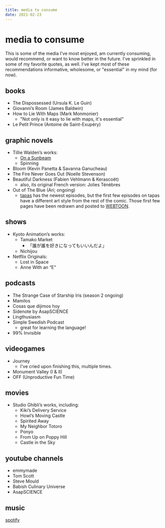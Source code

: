 ```yaml
---
title: media to consume
date: 2021-02-23
---
```


# media to consume

This is some of the media I’ve most enjoyed, am currently consuming, would recommend, or want to know better in the future. I've sprinkled in some of my favorite quotes, as well. I've kept most of these recommendations informative, wholesome, or "essential" in my mind (for now).

## books

- The Dispossessed (Ursula K. Le Guin)
- Giovanni’s Room (James Baldwin)
- How to Lie With Maps (Mark Monmonier)
  - "Not only is it easy to lie with maps, it's essential"
- Le Petit Prince (Antoine de Saint-Exupéry)

## graphic novels

- Tillie Walden’s works:
    - [On a Sunbeam](https://www.onasunbeam.com/)
    - Spinning
- Bloom (Kevin Panetta & Savanna Ganucheau)
- The Fire Never Goes Out (Noelle Stevenson)
- Beautiful Darkness (Fabien Vehlmann & Kerascoët)
    - also, its original French version: Jolies Ténèbres
- Out of The Blue (Ari; ongoing)
  - [tapas](https://tapas.io/series/OutoftheBlue) has the newest episodes, but the first few episodes on tapas have a different art style from the rest of the comic. Those first few pages have been redrawn and posted to [WEBTOON](https://www.webtoons.com/en/challenge/out-of-the-blue/list?title_no=192270&page=1).

## shows

- Kyoto Animation’s works:
    - Tamako Market
        - 「誰が誰を好きになってもいいんだよ」
    - Nichijou
- Netflix Originals:
    - Lost in Space
    - Anne With an “E”

## podcasts

- The Strange Case of Starship Iris (season 2 ongoing)
- Mamilos
- Cosas que dijimos hoy
- Sidenote by AsapSCIENCE
- Lingthusiasm
- Simple Swedish Podcast
  - great for learning the language!
- 99% Invisible

## videogames

- Journey
  - I've cried upon finishing this, multiple times.
- Monument Valley (I & II)
- OFF (Unproductive Fun Time)

## movies

- Studio Ghibli’s works, including:
    - Kiki’s Delivery Service
    - Howl’s Moving Castle
    - Spirited Away
    - My Neighbor Totoro
    - Ponyo
    - From Up on Poppy Hill
    - Castle in the Sky

## youtube channels

- emmymade
- Tom Scott
- Steve Mould
- Babish Culinary Universe
- AsapSCIENCE

## music

[spotify](https://open.spotify.com/user/we22t37uzwvcm3g6g8d3pxujp?si=Sp5C47eZQiCuoFM8TlRywA)

